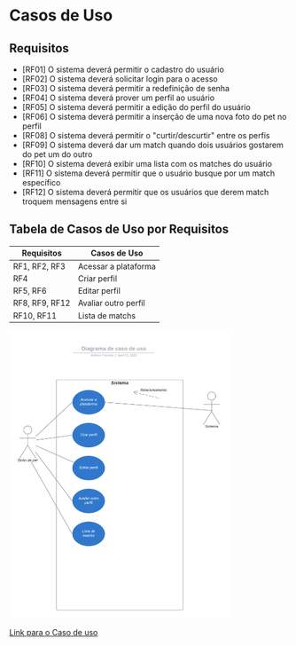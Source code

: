# Casos de Uso
## Requisitos 
* [RF01] O sistema deverá permitir o cadastro do usuário
* [RF02] O sistema deverá solicitar login para o acesso
* [RF03] O sistema deverá permitir a redefinição de senha
* [RF04] O sistema deverá prover um perfil ao usuário
* [RF05] O sistema deverá permitir a edição do perfil do usuário
* [RF06] O sistema deverá permitir a inserção de uma nova foto do pet no perfil
* [RF08] O sistema deverá permitir o "curtir/descurtir" entre os perfis
* [RF09] O sistema deverá dar um match quando dois usuários gostarem do pet um do outro
* [RF10] O sistema deverá exibir uma lista com os matches do usuário
* [RF11] O sistema deverá permitir que o usuário busque por um match específico
* [RF12] O sistema deverá permitir que os usuários que derem match troquem mensagens entre si 
## Tabela de Casos de Uso por Requisitos
| Requisitos | Casos de Uso |
|---|---|
| RF1, RF2, RF3 | Acessar a plataforma |
| RF4 | Criar perfil |
| RF5, RF6 | Editar perfil |
| RF8, RF9, RF12 | Avaliar outro perfil |
| RF10, RF11 | Lista de matchs | 

<img src="./assets/casoDeUso.png" alt="drawing" width="400"/>

[Link para o Caso de uso](https://lucid.app/lucidchart/c4d571e6-094a-4be3-ab39-0a694e252935/edit?beaconFlowId=E1292F59395CAA4E&page=.Q4MUjXso07N&invitationId=inv_63b98f12-242e-4861-8c55-32954a99b37a#)
